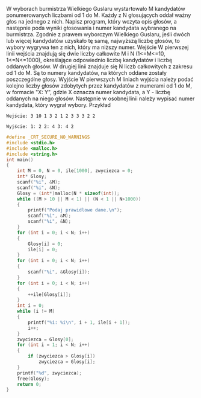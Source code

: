W wyborach burmistrza Wielkiego Guslaru wystartowało M kandydatów ponumerowanych liczbami od 1 do M. Każdy z N głosujących oddał ważny głos na jednego z nich. Napisz program, który wczyta opis głosów, a następnie poda wyniki głosowania i numer kandydata wybranego na burmistrza. Zgodnie z prawem wyborczym Wielkiego Guslaru, jeśli dwóch lub więcej kandydatów uzyskało tę samą, najwyższą liczbę głosów, to wybory wygrywa ten z nich, który ma niższy numer. Wejście W pierwszej linii wejścia znajdują się dwie liczby całkowite M i N (1<=M<=10, 1<=N<=1000), określające odpowiednio liczbę kandydatów i liczbę oddanych głosów. W drugiej linii znajduje się N liczb całkowitych z zakresu od 1 do M. Są to numery kandydatów, na których oddane zostały poszczególne głosy. Wyjście W pierwszych M liniach wyjścia należy podać kolejno liczby głosów zdobytych przez kandydatów z numerami od 1 do M, w formacie "X: Y", gdzie X oznacza numer kandydata, a Y - liczbę oddanych na niego głosów. Następnie w osobnej linii należy wypisać numer kandydata, który wygrał wybory. Przykład
```
Wejście: 3 10 1 3 2 1 2 3 3 3 2 2 
```
```
Wyjście: 1: 2 2: 4 3: 4 2
```

```c++
#define _CRT_SECURE_NO_WARNINGS
#include <stdio.h>
#include <malloc.h>
#include <string.h>
int main()
{
	int M = 0, N = 0, ile[1000], zwyciezca = 0;
	int* Glosy;
	scanf("%i", &M);
	scanf("%i", &N);
	Glosy = (int*)malloc(N * sizeof(int));
	while ((M > 10 || M < 1) || (N < 1 || N>1000))
	{
		printf("Podaj prawidlowe dane.\n");
		scanf("%i", &M);
		scanf("%i", &N);
	}
	for (int i = 0; i < N; i++)
	{
		Glosy[i] = 0;
		ile[i] = 0;
	}
	for (int i = 0; i < N; i++)
	{
		scanf("%i", &Glosy[i]);
	}
	for (int i = 0; i < N; i++)
	{
		++ile[Glosy[i]];
	}
	int i = 0;
	while (i != M)
	{
		printf("%i: %i\n", i + 1, ile[i + 1]);
		i++;
	}
	zwyciezca = Glosy[0];
	for (int i = 1; i < N; i++)
	{
		if (zwyciezca > Glosy[i])
			zwyciezca = Glosy[i];
	}
	printf("%d", zwyciezca);
	free(Glosy);
	return 0;
}
```